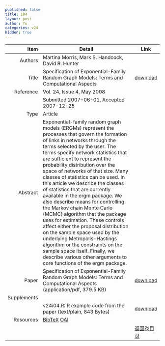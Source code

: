 ```yaml
---
published: false
title: i04
layout: post
author: Yu
categories: v24
hidden: true
---
```


| Item | Detail | Link |
|---:|---|---|
| Authors | Martina Morris, Mark S. Handcock, David R. Hunter| |
| Title |Specification of Exponential-Family Random Graph Models: Terms and Computational Aspects | [download](http://www.jstatsoft.org/v24/i04/paper) |
| Reference |Vol. 24, Issue 4, May 2008 | |
| | Submitted 2007-06-01, Accepted 2007-12-25| | 
| Type | Article| |
| Abstract | Exponential-family random graph models (ERGMs) represent the processes that govern the formation of links in networks through the terms selected by the user. The terms specify network statistics that are sufficient to represent the probability distribution over the space of networks of that size. Many classes of statistics can be used.  In this article we describe the classes of statistics that are currently available in the ergm package. We also describe means for controlling the Markov chain Monte Carlo (MCMC) algorithm that the package uses for estimation. These controls affect either the proposal distribution on the sample space used by the underlying Metropolis-Hastings algorithm or the constraints on the sample space itself. Finally, we describe various other arguments to core functions of the ergm package. | |
| Paper | Specification of Exponential-Family Random Graph Models: Terms and Computational Aspects  (application/pdf, 379.5 KB)| [download](http://www.jstatsoft.org/v24/i04/paper) |
| Supplements | | |
| |v24i04.R: R example code from the paper  (text/plain, 843 Bytes)|  [download](http://www.jstatsoft.org/v24/i04/supp/1) |
| Resources | [BibTeX](http://www.jstatsoft.org/v24/i04/bibtex) [OAI](http://www.jstatsoft.org/oai?verb=GetRecord&identifier=oai.jstatsoft/v24/i04&prefix=oai_dc)| |
| |  | [返回卷目录]({{site.baseurl}}/volume/v24.html) |